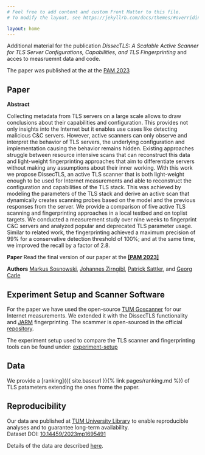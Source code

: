 ```yaml
---
# Feel free to add content and custom Front Matter to this file.
# To modify the layout, see https://jekyllrb.com/docs/themes/#overriding-theme-defaults

layout: home
---
```



Additional material for the publication *DissecTLS: A Scalable Active Scanner for TLS Server Configurations, Capabilities, and TLS Fingerprinting* and acces to measruemnt data and code.

The paper was published at the at the [PAM 2023](https://pam2023.networks.imdea.org/) 

## Paper

**Abstract** 

Collecting metadata from TLS servers on a large scale allows to draw conclusions about their capabilities and configuration.
This provides not only insights into the Internet but it enables use cases like detecting malicious C&C servers.
However, active scanners can only observe and interpret the behavior of TLS servers, the underlying configuration and implementation causing the behavior remains hidden.
Existing approaches struggle between resource intensive scans that can reconstruct this data and light-weight fingerprinting approaches that aim to differentiate servers without making any assumptions about their inner working.
With this work we propose DissecTLS, an active TLS scanner that is both light-weight enough to be used for Internet measurements and able to reconstruct the configuration and capabilities of the TLS stack.
This was achieved by modeling the parameters of the TLS stack and derive an active scan that dynamically creates scanning probes based on the model and the previous responses from the server.
We provide a comparison of five active TLS scanning and fingerprinting approaches in a local testbed and on toplist targets. 
We conducted a measurement study over nine weeks to fingerprint C&C servers and analyzed popular and deprecated TLS parameter usage.
Similar to related work, the fingerprinting achieved a maximum precision of 99% for a conservative detection threshold of 100%; and at the same time, we improved the recall by a factor of 2.8.

**Paper** Read the final version of our paper at the **[[PAM 2023]](https://pam2023.networks.imdea.org/)**

**Authors** [Markus Sosnowski](https://net.in.tum.de/~sosnowski), [Johannes Zirngibl](https://net.in.tum.de/~zirngibl), [Patrick Sattler](https://net.in.tum.de/~sattler), and [Georg Carle](https://net.in.tum.de/~carle)


## Experiment Setup and Scanner Software

For the paper we have used the open-source [TUM Goscanner](https://github.com/tumi8/goscanner) for our Internet measurements. We extended it with the DissecTLS functionality and [JARM](https://github.com/salesforce/jarm) fingerprinting.
The scammer is open-sourced in the official [repository](https://github.com/tumi8/goscanner).

The experiment setup used to compare the TLS scanner and fingerprinting tools can be found under: [experiment-setup](https://github.com/dissectls/experiment-setup)

## Data

We provide a [ranking]({{ site.baseurl }}{% link pages/ranking.md %}) of TLS patameters extending the ones frome the paper.

## Reproducibility

Our data are published at [TUM University Library](https://mediatum.ub.tum.de/1695491) to enable reproducible analyses and to guarantee long-term availability.<br>
Dataset DOI: [10.14459/2023mp1695491](https://doi.org/10.14459/2023mp1695491)

Details of the data are described [here](/data/).
